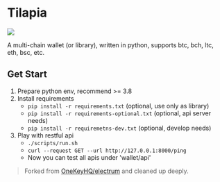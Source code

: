 # Tilapia

![](https://github.com/huazhouwang/tilapia/actions/workflows/test-runner.yml/badge.svg)

A multi-chain wallet (or library), written in python,
supports btc, bch, ltc, eth, bsc, etc.

## Get Start
1. Prepare python env, recommend >= 3.8
2. Install requirements
    * `pip install -r requirements.txt` (optional, use only as library)
    * `pip install -r requirements-optional.txt` (optional, api server needs)
    * `pip install -r requiremetns-dev.txt` (optional, develop needs)
3. Play with restful api
   * `./scripts/run.sh`
   * `curl --request GET --url http://127.0.0.1:8000/ping`
   * Now you can test all apis under 'wallet/api'

> Forked from [OneKeyHQ/electrum](https://github.com/OneKeyHQ/electrum) and cleaned up deeply.
